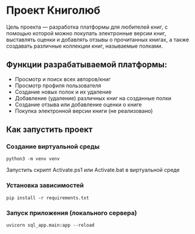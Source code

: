 # Проект Книголюб
Цель проекта — разработка платформы для любителей книг, с помощью которой можно покупать электронные версии книг, выставлять оценки и добавлять отзывы о прочитанных книгах, а также создавать различные коллекции книг, называемые полками.

## Функции разрабатываемой платформы:
- Просмотр и поиск всех авторов/книг
- Просмотр профиля пользователя
- Создание новых полок и их удаление
- Добавление (удаление) различных книг на созданные полки
- Создание отзыва или добавление оценки о книге
- Покупка электронной версии книги (не реализовано)

## Как запустить проект
### Создание виртуальной среды
    python3 -m venv venv
Запустить скрипт Activate.ps1 или Activate.bat в виртуальной среде
### Установка зависимостей
    pip install -r requirements.txt
### Запуск приложения (локального сервера)
	uvicorn sql_app.main:app --reload
